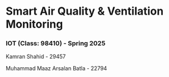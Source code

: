 # Smart Air Quality & Ventilation Monitoring
### IOT (Class: 98410) - Spring 2025

Kamran Shahid - 29457

Muhammad Maaz Arsalan Batla - 22794
